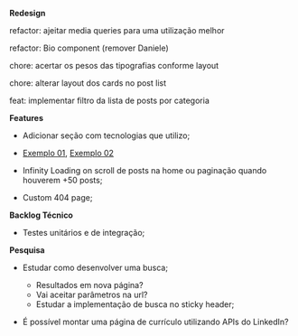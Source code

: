 **Redesign**

refactor: ajeitar media queries para uma utilização melhor

refactor: Bio component (remover Daniele)

chore: acertar os pesos das tipografias conforme layout

chore: alterar layout dos cards no post list

feat: implementar filtro da lista de posts por categoria


**Features**

- Adicionar seção com tecnologias que utilizo;
 - [Exemplo 01](https://preview.themeforest.net/item/arter-cv-resume-portfolio-web-app-template/full_screen_preview/27008333?_ga=2.216075988.370116323.1607660090-1265588602.1607660075), [Exemplo 02](https://preview.themeforest.net/item/oblas-angular-portfolio-web-application/full_screen_preview/23654405?_ga=2.172633248.2001170672.1607660092-1265588602.1607660075)

- Infinity Loading on scroll de posts na home ou paginação quando houverem +50 posts;

- Custom 404 page;


**Backlog Técnico**

- Testes unitários e de integração;

**Pesquisa**

- Estudar como desenvolver uma busca;
  - Resultados em nova página?
  - Vai aceitar parâmetros na url?
  - Estudar a implementação de busca no sticky header;

- É possível montar uma página de currículo utilizando APIs do LinkedIn?

